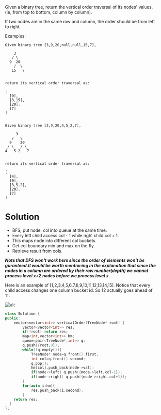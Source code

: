 Given a binary tree, return the vertical order traversal of its nodes' values. (ie, from top to bottom, column by column).

If two nodes are in the same row and column, the order should be from left to right.

Examples:

```
Given binary tree [3,9,20,null,null,15,7],

    3
   / \
  9  20
    /  \
   15   7
 

return its vertical order traversal as:

[
  [9],
  [3,15],
  [20],
  [7]
]
 

Given binary tree [3,9,20,4,5,2,7],

    _3_
   /   \
  9    20
 / \   / \
4   5 2   7
 

return its vertical order traversal as:

[
  [4],
  [9],
  [3,5,2],
  [20],
  [7]
]
```

# Solution

* BFS, put node, col into queue at the same time.  
* Every left child access col - 1 while right child col + 1.  
* This maps node into different col buckets.    
* Get col boundary min and max on the fly.    
* Retrieve result from cols.    

__*Note that DFS won't work here since the order of elements won't be guranteed.It would be worth mentioning in the explanation that since the nodes in a column are ordered by their row number(depth) we cannot process level x+2 nodes before we process level x.*__

Here is an example of [1,2,3,4,5,6,7,8,9,10,11,12,13,14,15]. Notice that every child access changes one column bucket id. So 12 actually goes ahead of 11.

![alt](https://drscdn.500px.org/photo/135826875/m%3D900/7e1d9c2bdc47791e3b54f25bf50b6370)


```cpp
class Solution {
public:
    vector<vector<int>> verticalOrder(TreeNode* root) {
        vector<vector<int>> res;
        if(!root) return res;
        map<int,vector<int>> hm;
        queue<pair<TreeNode*,int>> q;
        q.push({root,0});
        while(!q.empty()){
            TreeNode* node=q.front().first;
            int col=q.front().second;
            q.pop();
            hm[col].push_back(node->val);
            if(node->left) q.push({node->left,col-1});
            if(node->right) q.push({node->right,col+1});
        }
        for(auto i:hm){
            res.push_back(i.second);
        }
    return res;
  }
};
```
